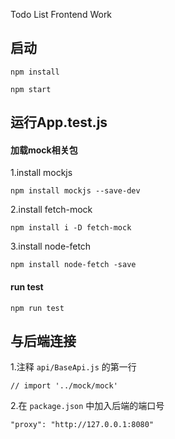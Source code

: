 Todo List Frontend Work

## 启动
`npm install`

`npm start`

## 运行App.test.js 
#### 加载mock相关包

1.install mockjs

`npm install mockjs --save-dev`

2.install fetch-mock

`npm install i -D fetch-mock`

3.install node-fetch

`npm install node-fetch -save`

#### run test

`npm run test`

## 与后端连接
1.注释 `api/BaseApi.js` 的第一行

`// import '../mock/mock'`

2.在 `package.json` 中加入后端的端口号

`"proxy": "http://127.0.0.1:8080"`